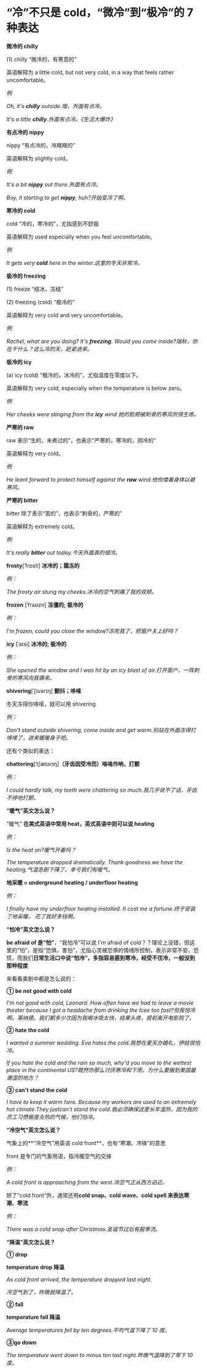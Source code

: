 # “冷”不只是 cold，“微冷”到“极冷”的 7 种表达

**微冷的 chilly**

(1) chilly “微冷的，有寒意的”

英语解释为 a little cold, but not very cold, in a way that feels rather uncomfortable。

_例_

_Oh, it's **chilly** outside.哦，外面有点冷。_

_It's a little **chilly**.外面有点冷。《生活大爆炸》_

**有点冷的 nippy**

nippy “有点冷的，冷飕飕的”

英语解释为 slightly cold。

_例_

_It's a bit **nippy** out there.外面有点冷。_

_Boy, it starting to get **nippy**, huh?开始变冷了啊。_

**寒冷的 cold**

cold “冷的，寒冷的”，尤指感到不舒服

英语解释为 used especially when you feel uncomfortable。

_例_

_It gets very **cold** here in the winter.这里的冬天非常冷。_

**极冷的 freezing**

(1) freeze “结冰，冻结”

(2) freezing (cold) “极冷的”

英语解释为 very cold and very uncomfortable。

_例_

_Rachel, what are you doing? It's **freezing**. Would you come inside?瑞秋，你在干什么？这么冷的天，赶紧进来。_

**极冷的 icy**

(a) icy (cold) “极冷的，冰冷的”，尤指温度在零度以下。

英语解释为 very cold, especially when the temperature is below zero。

_例_

_Her cheeks were stinging from the **icy** wind 她的脸颊被刺骨的寒风吹得生疼。_

**严寒的 raw**

raw 表示“生的，未煮过的”，也表示“严寒的，寒冷的，阴冷的”

英语解释为 very cold。

_例_

_He leant forward to protect himself against the **raw** wind.他佝偻着身体以避寒风。_

**严寒的 bitter**

bitter 除了表示“苦的”，也表示“刺骨的，严寒的”

英语解释为 extremely cold。

_例_

_It's really **bitter** out today.今天外面真的很冷。_

**frosty**[ˈfrɒsti] **冰冷的；霜冻的**

_例：_

_The frosty air stung my cheeks.冰冷的空气刺痛了我的双颊。_

**frozen** [ˈfrəʊzn] **冻僵的; 极冷的**

_例：_

_I'm frozen, could you close the window?冻死我了，把窗户关上好吗？_

**icy** [ˈaɪsi] **冰冷的; 极冷的**

_例：_

_She opened the window and I was hit by an icy blast of air.打开窗户，一阵刺骨的寒风向我袭来。_

**shivering**[ˈʃɪvərɪŋ] **颤抖；哆嗦**

冬天冻得你哆嗦，就可以用 shivering

_例：_

_Don't stand outside shivering, come inside and get warm.别站在外面冻得打哆嗦了，进来暖暖身子吧。_

还有个类似的表达：

**chattering**[ˈtʃætərɪŋ]**（牙齿因受冷而）咯咯作响，打颤**

_例：_

_I could hardly talk, my teeth were chattering so much.我几乎说不了话，牙齿不停地打颤。_

**“暖气”英文怎么说？**

“暖气” **在美式英语中常用 heat，英式英语中则可以说 heating**

_例：_

_Is the heat on?暖气开着吗？_

_The temperature dropped dramatically. Thank goodness we have the heating.气温急剧下降了。幸亏我们有暖气。_

**地采暖 = underground heating / underfloor heating**

_例：_

_I finally have my underfloor heating installed. It cost me a fortune.终于安装了地采暖， 花了我好多钱啊。_

**“怕冷”英文怎么说？**

**be afraid of 是“怕”**，“我怕冷”可以说 I'm afraid of cold？？理论上没错，但这里的“怕”，是指“恐惧，害怕”，尤指心灵被恐惧的情绪所控制，表示非常不安、恐慌，而我们**日常生活口中说“怕冷”，多指容易感到寒冷，经受不住冷，一般没到那种程度**

来看看美剧中都是怎么说的：

**① be not good with cold**

_I'm not good with cold, Leonard. How often have we had to leave a movie theater because I got a headache from drinking the Icee too fast?但我怕冷啊，莱纳德。我们都多少次因为我喝冰吸太快，结果头疼，提前离开电影院了。_

**② hate the cold**

_I wanted a summer wedding. Eva hates the cold.我想在夏天办婚礼，伊娃很怕冷。_

_If you hate the cold and the rain so much, why'd you move to the wettest place in the continental US?既然你那么讨厌寒冷和下雨，为什么要搬到美国最潮湿的地方？_

**③ can't stand the cold**

_I have to keep it warm here. Because my workers are used to an extremely hot climate.They justcan't stand the cold.我必须确保这里长年温热，因为我的员工习惯极度炎热的气候，他们怕冷。_

**“冷空气”英文怎么说？**

气象上的**“冷空气”用英语 cold front**，也有“寒潮、冷锋”的意思

front 是专门的气象用语，指冷暖空气的交锋

_例：_

_A cold front is approaching from the west.冷空气正从西方迫近。_

除了“cold front”外，通常还用**cold snap、cold wave、cold spell 来表达寒潮、寒流**

_例：_

_There was a cold snap after Christmas.圣诞节过后有股寒流。_

**“降温”英文怎么说？**

**① drop**

**temperature drop 降温**

_As cold front arrived, the temperature dropped last night._

_冷空气到了，昨晚就降温了。_

**② fall**

**temperature fall 降温**

_Average temperatures fell by ten degrees.平均气温下降了 10 度。_

**③go down**

_The temperature went down to minus ten last night.昨晚气温降到了零下 10 度。_

